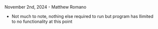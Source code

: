 November 2nd, 2024 - Matthew Romano
- Not much to note, nothing else required to run but program has llimited to no functionality at this point
